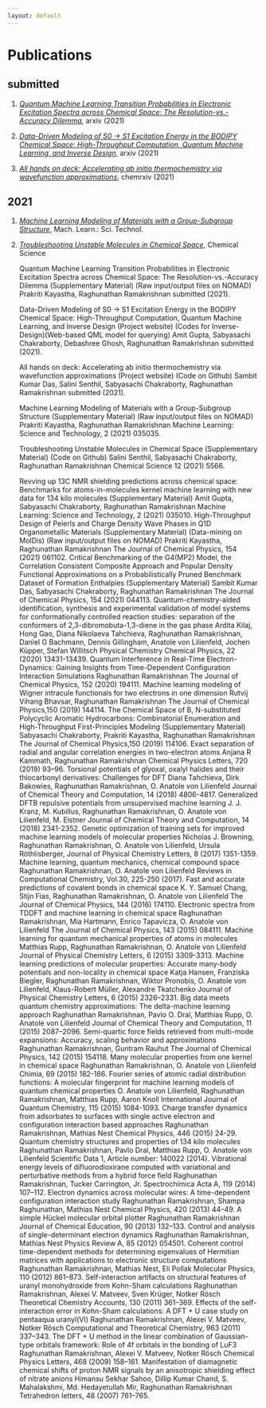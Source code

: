 ```yaml
---
layout: default
---
```


# Publications      

   ## submitted
1. [_Quantum Machine Learning Transition Probabilities in Electronic Excitation Spectra across Chemical Space: The Resolution-vs.-Accuracy Dilemma_](https://arxiv.org/abs/2110.11798), arxiv (2021)    
  
1. [_Data-Driven Modeling of S0 -> S1 Excitation Energy in the BODIPY Chemical Space: High-Throughput Computation, Quantum Machine Learning, and Inverse Design_](https://arxiv.org/abs/2110.05414), arxiv (2021)     

1. [_All hands on deck: Accelerating ab initio thermochemistry via wavefunction approximations_](https://doi.org/10.26434/chemrxiv.14524890.v1), chemrxiv (2021)     
## 2021    
1. [_Machine Learning Modeling of Materials with a Group-Subgroup Structure_](https://doi.org/10.1088/2632-2153/abffe9), Mach. Learn.: Sci. Technol.    

1. [_Troubleshooting Unstable Molecules in Chemical Space_](https://doi.org/10.1039/D0SC05591C), Chemical Science


    Quantum Machine Learning Transition Probabilities in Electronic Excitation Spectra across Chemical Space: The Resolution-vs.-Accuracy Dilemma (Supplementary Material) (Raw input/output files on NOMAD)
    Prakriti Kayastha, Raghunathan Ramakrishnan
    submitted (2021).
    
    Data-Driven Modeling of S0 -> S1 Excitation Energy in the BODIPY Chemical Space: High-Throughput Computation, Quantum Machine Learning, and Inverse Design (Project website) (Codes for Inverse-Design)(Web-based QML model for querying)
    Amit Gupta, Sabyasachi Chakraborty, Debashree Ghosh, Raghunathan Ramakrishnan
    submitted (2021).
    
    
    All hands on deck: Accelerating ab initio thermochemistry via wavefunction approximations (Project website) (Code on Github)
    Sambit Kumar Das, Salini Senthil, Sabyasachi Chakraborty, Raghunathan Ramakrishnan
    submitted (2021).
    
    Machine Learning Modeling of Materials with a Group-Subgroup Structure (Supplementary Material) (Raw input/output files on NOMAD)
    Prakriti Kayastha, Raghunathan Ramakrishnan
    Machine Learning: Science and Technology, 2 (2021) 035035.
    
    Troubleshooting Unstable Molecules in Chemical Space (Supplementary Material) (Code on Github)
    Salini Senthil, Sabyasachi Chakraborty, Raghunathan Ramakrishnan
    Chemical Science 12 (2021) 5566.
    
    Revving up 13C NMR shielding predictions across chemical space: Benchmarks for atoms-in-molecules kernel machine learning with new data for 134 kilo molecules (Supplementary Material)
    Amit Gupta, Sabyasachi Chakraborty, Raghunathan Ramakrishnan
    Machine Learning: Science and Technology, 2 (2021) 035010.
    High-Throughput Design of Peierls and Charge Density Wave Phases in Q1D Organometallic Materials (Supplementary Material) (Data-mining on MolDis) (Raw input/output files on NOMAD)
    Prakriti Kayastha, Raghunathan Ramakrishnan
    The Journal of Chemical Physics, 154 (2021) 061102.
    Critical Benchmarking of the G4(MP2) Model, the Correlation Consistent Composite Approach and Popular Density Functional Approximations on a Probabilistically Pruned Benchmark Dataset of Formation Enthalpies (Supplementary Material)
    Sambit Kumar Das, Sabyasachi Chakraborty, Raghunathan Ramakrishnan
    The Journal of Chemical Physics, 154 (2021) 044113.
    Quantum-chemistry-aided identification, synthesis and experimental validation of model systems for conformationally controlled reaction studies: separation of the conformers of 2,3-dibromobuta-1,3-diene in the gas phase
    Ardita Kilaj, Hong Gao, Diana Nikolaeva Tahchieva, Raghunathan Ramakrishnan, Daniel G Bachmann, Dennis Gillingham, Anatole von Lilienfeld, Jochen Küpper, Stefan Willitsch
    Physical Chemistry Chemical Physics, 22 (2020) 13431-13439.
    Quantum Interference in Real-Time Electron-Dynamics: Gaining Insights from Time-Dependent Configuration Interaction Simulations
    Raghunathan Ramakrishnan
    The Journal of Chemical Physics, 152 (2020) 194111.
    Machine learning modeling of Wigner intracule functionals for two electrons in one dimension
    Rutvij Vihang Bhavsar, Raghunathan Ramakrishnan
    The Journal of Chemical Physics,150 (2019) 144114.
    The Chemical Space of B, N-substituted Polycyclic Aromatic Hydrocarbons: Combinatorial Enumeration and High-Throughput First-Principles Modeling (Supplementary Material)
    Sabyasachi Chakraborty, Prakriti Kayastha, Raghunathan Ramakrishnan
    The Journal of Chemical Physics,150 (2019) 114106.
    Exact separation of radial and angular correlation energies in two-electron atoms
    Anjana R Kammath, Raghunathan Ramakrishnan
    Chemical Physics Letters, 720 (2019) 93–96.
    Torsional potentials of glyoxal, oxalyl halides and their thiocarbonyl derivatives: Challenges for DFT
    Diana Tahchieva, Dirk Bakowies, Raghunathan Ramakrishnan, O. Anatole von Lilienfeld
    Journal of Chemical Theory and Computation, 14 (2018) 4806-4817.
    Generalized DFTB repulsive potentials from unsupervised machine learning
    J. J. Kranz, M. Kubillus, Raghunathan Ramakrishnan, O. Anatole von Lilienfeld, M. Elstner
    Journal of Chemical Theory and Computation, 14 (2018) 2341-2352.
    Genetic optimization of training sets for improved machine learning models of molecular properties
    Nicholas J. Browning, Raghunathan Ramakrishnan, O. Anatole von Lilienfeld, Ursula Röthlisberger,
    Journal of Physical Chemistry Letters, 8 (2017) 1351-1359.
    Machine learning, quantum mechanics, chemical compound space
    Raghunathan Ramakrishnan, O. Anatole von Lilienfeld
    Reviews in Computational Chemistry, Vol.30,  225-250 (2017).
    Fast and accurate predictions of covalent bonds in chemical space
    K. Y. Samuel Chang, Stijn Fias, Raghunathan Ramakrishnan, O. Anatole von Lilienfeld
    The Journal of Chemical Physics, 144 (2016) 174110.
    Electronic spectra from TDDFT and machine learning in chemical space
    Raghunathan Ramakrishnan, Mia Hartmann, Enrico Tapavicza, O. Anatole von Lilienfeld
    The Journal of Chemical Physics, 143 (2015) 084111.
    Machine learning for quantum mechanical properties of atoms in molecules
    Matthias Rupp, Raghunathan Ramakrishnan, O. Anatole von Lilienfeld
    Journal of Physical Chemistry Letters, 6 (2015) 3309-3313.
    Machine learning predictions of molecular properties: Accurate many-body potentials and non-locality in chemical space
    Katja Hansen, Franziska Biegler, Raghunathan Ramakrishnan, Wiktor Pronobis, O. Anatole von Lilienfeld, Klaus-Robert Müller, Alexandre Tkatchenko
    Journal of Physical Chemistry Letters, 6 (2015) 2326–2331.
    Big data meets quantum chemistry approximations: The delta-machine learning approach
    Raghunathan Ramakrishnan, Pavlo O. Dral, Matthias Rupp, O. Anatole von Lilienfeld
    Journal of Chemical Theory and Computation, 11 (2015) 2087–2096.
    Semi-quartic force fields retrieved from multi-mode expansions: Accuracy, scaling behavior and approximations
    Raghunathan Ramakrishnan, Guntram Rauhut
    The Journal of Chemical Physics, 142 (2015) 154118.
    Many molecular properties from one kernel in chemical space
    Raghunathan Ramakrishnan, O. Anatole von Lilienfeld
    Chimia, 69 (2015) 182-186.
    Fourier series of atomic radial distribution functions: A molecular fingerprint for machine learning models of quantum chemical properties
    O. Anatole von Lilienfeld, Raghunathan Ramakrishnan, Matthias Rupp, Aaron Knoll
    International Journal of Quantum Chemistry, 115 (2015) 1084-1093.
    Charge transfer dynamics from adsorbates to surfaces with single active electron and configuration interaction based approaches
    Raghunathan Ramakrishnan, Mathias Nest
    Chemical Physics, 446 (2015) 24-29.
    Quantum chemistry structures and properties of 134 kilo molecules
    Raghunathan Ramakrishnan, Pavlo Dral, Matthias Rupp, O. Anatole von Lilienfeld
    Scientific Data 1, Article number: 140022 (2014).
    Vibrational energy levels of difluorodioxirane computed with variational and perturbative methods from a hybrid force field
    Raghunathan Ramakrishnan, Tucker Carrington, Jr.
    Spectrochimica Acta A, 119 (2014) 107–112.
    Electron dynamics across molecular wires: A time-dependent configuration interaction study
    Raghunathan Ramakrishnan, Shampa Raghunathan, Mathias Nest
    Chemical Physics, 420 (2013) 44–49.
    A simple Hückel molecular orbital plotter
    Raghunathan Ramakrishnan
    Journal of Chemical Education, 90 (2013) 132–133.
    Control and analysis of single-determinant electron dynamics
    Raghunathan Ramakrishnan, Mathias Nest
    Physics Review A, 85 (2012) 054501.
    Coherent control time-dependent methods for determining eigenvalues of Hermitian matrices with applications to electronic structure computations
    Raghunathan Ramakrishnan, Mathias Nest, Eli Pollak
    Molecular Physics, 110 (2012) 861–873.
    Self-interaction artifacts on structural features of uranyl monohydroxide from Kohn-Sham calculations
    Raghunathan Ramakrishnan, Alexei V. Matveev, Sven Krüger, Notker Rösch
    Theoretical Chemistry Accounts, 130 (2011) 361–369.
    Effects of the self-interaction error in Kohn-Sham calculations: A DFT + U case study on pentaaqua uranyl(VI)
    Raghunathan Ramakrishnan, Alexei V. Matveev, Notker Rösch
    Computational and Theoretical Chemistry, 963 (2011) 337–343.
    The DFT + U method in the linear combination of Gaussian-type orbitals framework: Role of 4f orbitals in the bonding of LuF3
    Raghunathan Ramakrishnan, Alexei V. Matveev, Notker Rösch
    Chemical Physics Letters, 468 (2009) 158–161.
    Manifestation of diamagnetic chemical shifts of proton NMR signals by an anisotropic shielding effect of nitrate anions
    Himansu Sekhar Sahoo, Dillip Kumar Chand, S. Mahalakshmi, Md. Hedayetullah Mir, Raghunathan Ramakrishnan
    Tetrahedron letters, 48 (2007) 761–765.



